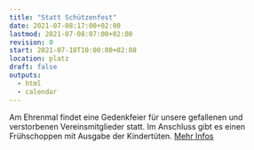 ```yaml
---
title: "Statt Schützenfest"
date: 2021-07-08:17:00+02:00
lastmod: 2021-07-08:07:00+02:00
revision: 0
start: 2021-07-18T10:00:00+02:00
location: platz
draft: false
outputs:
  - html
  - calendar
---
```


Am Ehrenmal findet eine Gedenkfeier für unsere gefallenen und
verstorbenen Vereinsmitglieder statt. Im Anschluss gibt es einen
Frühschoppen mit Ausgabe der Kindertüten. [Mehr Infos](/aktuell/2021/statt_schuetzenfest)
